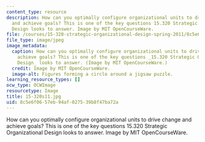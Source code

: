 ```yaml
---
content_type: resource
description: How can you optimally configure organizational units to drive change
  and achieve goals? This is one of the key questions 15.320 Strategic Organizational
  Design looks to answer. Image by MIT OpenCourseWare.
file: /courses/15-320-strategic-organizational-design-spring-2011/8c5e6f0657eb94af027539b8f47ba72a_15-320s11.jpg
file_type: image/jpeg
image_metadata:
  caption: How can you optimally configure organizational units to drive change and
    achieve goals? This is one of the key questions _15.320 Strategic Organizational
    Design_ looks to answer. (Image by MIT OpenCourseWare.)
  credit: Image by MIT OpenCourseWare.
  image-alt: Figures forming a circle around a jigsaw puzzle.
learning_resource_types: []
ocw_type: OCWImage
resourcetype: Image
title: 15-320s11.jpg
uid: 8c5e6f06-57eb-94af-0275-39b8f47ba72a
---
```

How can you optimally configure organizational units to drive change and achieve goals? This is one of the key questions 15.320 Strategic Organizational Design looks to answer. Image by MIT OpenCourseWare.